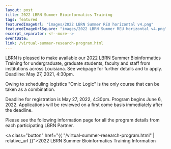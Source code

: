 ```yaml
---
layout: post
title: 2022 LBRN Summer Bioinformatics Training
tags: featured
featuredImageUrl: "images/2022 LBRN Summer REU horizontal v4.png"
featuredImageUrlSquare: "images/2022 LBRN Summer REU horizontal v4.png"
excerpt_separator: <!--more-->
eventDate:
link: /virtual-summer-research-program.html
---
```

LBRN is pleased to make available our 2022 LBRN Summer Bioinformatics Training for undergraduate, graduate students, faculty and staff from institutions across Louisiana. See webpage for further details and to apply.
Deadline: May 27, 2021, 4:30pm.

<!--more-->

Owing to scheduling logistics "Omic Logic" is the only course that can be taken as a combination.

Deadline for registration is May 27, 2022, 4:30pm. Program begins June 6, 2022. Applications will be reviewed on a first come basis immediately after the deadline.

Please see the following information page for all the program details from each participating LBRN Partner.

<a class="button" href="{{ "/virtual-summer-research-program.html" | relative_url }}">2022 LBRN Summer Bioinformatics Training Information</a>
